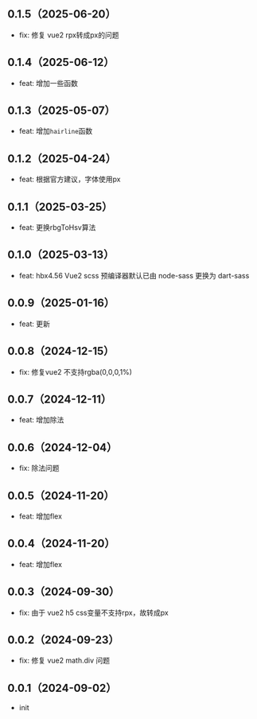 ## 0.1.5（2025-06-20）
- fix: 修复 vue2 rpx转成px的问题
## 0.1.4（2025-06-12）
- feat: 增加一些函数
## 0.1.3（2025-05-07）
- feat: 增加`hairline`函数
## 0.1.2（2025-04-24）
- feat: 根据官方建议，字体使用px
## 0.1.1（2025-03-25）
- feat: 更换rbgToHsv算法
## 0.1.0（2025-03-13）
- feat: hbx4.56 Vue2 scss 预编译器默认已由 node-sass 更换为 dart-sass
## 0.0.9（2025-01-16）
- feat: 更新
## 0.0.8（2024-12-15）
- fix: 修复vue2 不支持rgba(0,0,0,1%)
## 0.0.7（2024-12-11）
- feat: 增加除法
## 0.0.6（2024-12-04）
- fix: 除法问题
## 0.0.5（2024-11-20）
- feat: 增加flex
## 0.0.4（2024-11-20）
- feat: 增加flex
## 0.0.3（2024-09-30）
- fix: 由于 vue2 h5 css变量不支持rpx，故转成px
## 0.0.2（2024-09-23）
- fix: 修复 vue2 math.div 问题
## 0.0.1（2024-09-02）
- init
